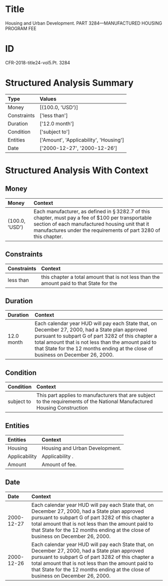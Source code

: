 # Title

 Housing and Urban Development. PART 3284—MANUFACTURED HOUSING PROGRAM FEE


# ID

 CFR-2018-title24-vol5.Pt. 3284


# Structured Analysis Summary

| Type        | Values                                 |
|:------------|:---------------------------------------|
| Money       | [(100.0, 'USD')]                       |
| Constraints | ['less than']                          |
| Duration    | ['12.0 month']                         |
| Condition   | ['subject to']                         |
| Entities    | ['Amount', 'Applicability', 'Housing'] |
| Date        | ['2000-12-27', '2000-12-26']           |


# Structured Analysis With Context

 


## Money

| Money          | Context                                                                                                                                                                                                                            |
|:---------------|:-----------------------------------------------------------------------------------------------------------------------------------------------------------------------------------------------------------------------------------|
| (100.0, 'USD') | Each manufacturer, as defined in &#167;&#8201;3282.7 of this chapter, must pay a fee of $100 per transportable section of each manufactured housing unit that it manufactures under the requirements of part 3280 of this chapter. |


## Constraints

| Constraints   | Context                                                                                 |
|:--------------|:----------------------------------------------------------------------------------------|
| less than     | this chapter a total amount that is not less than the amount paid to that State for the |


## Duration

| Duration   | Context                                                                                                                                                                                                                                                                                        |
|:-----------|:-----------------------------------------------------------------------------------------------------------------------------------------------------------------------------------------------------------------------------------------------------------------------------------------------|
| 12.0 month | Each calendar year HUD will pay each State that, on December 27, 2000, had a State plan approved pursuant to subpart G of part 3282 of this chapter a total amount that is not less than the amount paid to that State for the 12 months ending at the close of business on December 26, 2000. |


## Condition

| Condition   | Context                                                                                                                    |
|:------------|:---------------------------------------------------------------------------------------------------------------------------|
| subject to  | This part applies to manufacturers that are  subject to the requirements of the National Manufactured Housing Construction |


## Entities

| Entities      | Context                         |
|:--------------|:--------------------------------|
| Housing       | Housing  and Urban Development. |
| Applicability | Applicability .                 |
| Amount        | Amount  of fee.                 |


## Date

| Date       | Context                                                                                                                                                                                                                                                                                        |
|:-----------|:-----------------------------------------------------------------------------------------------------------------------------------------------------------------------------------------------------------------------------------------------------------------------------------------------|
| 2000-12-27 | Each calendar year HUD will pay each State that, on December 27, 2000, had a State plan approved pursuant to subpart G of part 3282 of this chapter a total amount that is not less than the amount paid to that State for the 12 months ending at the close of business on December 26, 2000. |
| 2000-12-26 | Each calendar year HUD will pay each State that, on December 27, 2000, had a State plan approved pursuant to subpart G of part 3282 of this chapter a total amount that is not less than the amount paid to that State for the 12 months ending at the close of business on December 26, 2000. |


